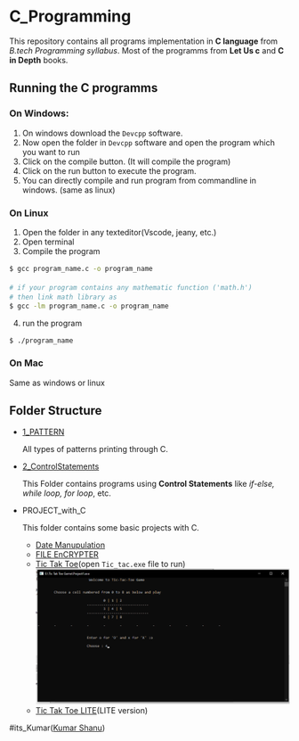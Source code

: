 # C_Programming

This repository contains all programs implementation in **C language** from *B.tech Programming syllabus*.
Most of the programms from **Let Us c** and **C in Depth** books.

## Running the C programms
### On Windows:

1. On windows download the `Devcpp` software.
2. Now open the folder in `Devcpp` software and open the program which you want to run
3. Click on the compile button. (It will compile the program)
4. Click on the run button to execute the program.
5. You can directly compile and run program from commandline in windows. (same as linux)

### On Linux
1.  Open the folder in any texteditor(Vscode, jeany, etc.)
2. Open terminal
3. Compile the program
```bash
$ gcc program_name.c -o program_name

# if your program contains any mathematic function ('math.h')
# then link math library as
$ gcc -lm program_name.c -o program_name
```
4. run the program
```
$ ./program_name
```
### On Mac
  Same as windows or linux

## Folder Structure

+ [1_PATTERN](1_PATTERN)

  All types of patterns printing through C.

+ [2_ControlStatements](2_ControlStatements)

  This Folder contains programs using **Control Statements** like *if-else, while loop, for loop*, etc.

* PROJECT_with_C

  This folder contains some basic projects with C.

  - [Date Manupulation](./PROJECT_with_C/DATE%20MANUPULATION/README.MD)
  - [FILE EnCRYPTER](PROJECT_with_C/FILE%20EnCRYPTER/main.c)
  - [Tic Tak Toe](PROJECT_with_C/Tic%20Tak%20Toe%20Game/main.c)(open `Tic_tac.exe` file to run)
    ![img](PROJECT_with_C/Tic%20Tak%20Toe%20Game/Tic_tac.png)
  - [Tic Tak Toe LITE](PROJECT_with_C/Tic%20Tak%20Toe%20LITE/main.c)(LITE version)

#its_Kumar([Kumar Shanu](https://github.com/its-kumar/))
